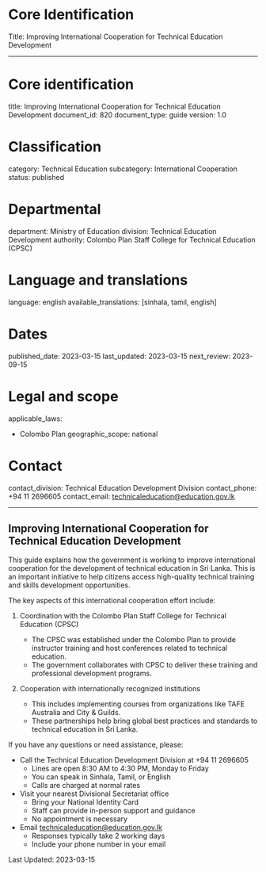 # Core Identification
Title: Improving International Cooperation for Technical Education Development

---
# Core identification
title: Improving International Cooperation for Technical Education Development
document_id: 820
document_type: guide
version: 1.0

# Classification
category: Technical Education
subcategory: International Cooperation
status: published

# Departmental
department: Ministry of Education
division: Technical Education Development
authority: Colombo Plan Staff College for Technical Education (CPSC)

# Language and translations
language: english
available_translations: [sinhala, tamil, english]

# Dates
published_date: 2023-03-15
last_updated: 2023-03-15
next_review: 2023-09-15

# Legal and scope
applicable_laws:
 - Colombo Plan
geographic_scope: national

# Contact
contact_division: Technical Education Development Division
contact_phone: +94 11 2696605
contact_email: technicaleducation@education.gov.lk

---

## Improving International Cooperation for Technical Education Development

This guide explains how the government is working to improve international cooperation for the development of technical education in Sri Lanka. This is an important initiative to help citizens access high-quality technical training and skills development opportunities.

The key aspects of this international cooperation effort include:

1. Coordination with the Colombo Plan Staff College for Technical Education (CPSC)
   - The CPSC was established under the Colombo Plan to provide instructor training and host conferences related to technical education.
   - The government collaborates with CPSC to deliver these training and professional development programs.

2. Cooperation with internationally recognized institutions
   - This includes implementing courses from organizations like TAFE Australia and City & Guilds.
   - These partnerships help bring global best practices and standards to technical education in Sri Lanka.

If you have any questions or need assistance, please:

- Call the Technical Education Development Division at +94 11 2696605
  - Lines are open 8:30 AM to 4:30 PM, Monday to Friday
  - You can speak in Sinhala, Tamil, or English
  - Calls are charged at normal rates
- Visit your nearest Divisional Secretariat office
  - Bring your National Identity Card
  - Staff can provide in-person support and guidance
  - No appointment is necessary
- Email technicaleducation@education.gov.lk
  - Responses typically take 2 working days
  - Include your phone number in your email

Last Updated: 2023-03-15